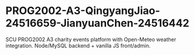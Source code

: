 # PROG2002-A3-QingyangJiao-24516659-JianyuanChen-24516442
SCU PROG2002 A3 charity events platform with Open-Meteo weather integration. Node/MySQL backend + vanilla JS front/admin.
